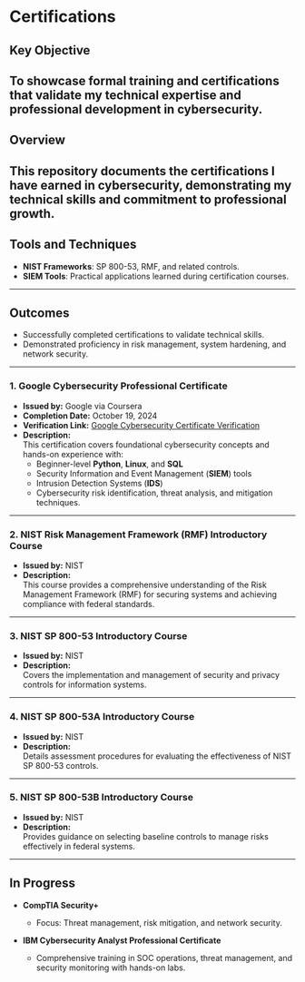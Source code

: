 # Certifications

## Key Objective
To showcase formal training and certifications that validate my technical expertise and professional development in cybersecurity.
---
## Overview
This repository documents the certifications I have earned in cybersecurity, demonstrating my technical skills and commitment to professional growth.
---
## Tools and Techniques
- **NIST Frameworks**: SP 800-53, RMF, and related controls.
- **SIEM Tools**: Practical applications learned during certification courses.
---
## Outcomes
- Successfully completed certifications to validate technical skills.
- Demonstrated proficiency in risk management, system hardening, and network security.
---
### 1. Google Cybersecurity Professional Certificate
- **Issued by:** Google via Coursera  
- **Completion Date:** October 19, 2024  
- **Verification Link:** [Google Cybersecurity Certificate Verification](https://coursera.org/verify/professional-cert/N5EOZM160IC1)  
- **Description:**  
  This certification covers foundational cybersecurity concepts and hands-on experience with:
  - Beginner-level **Python**, **Linux**, and **SQL**
  - Security Information and Event Management (**SIEM**) tools
  - Intrusion Detection Systems (**IDS**)
  - Cybersecurity risk identification, threat analysis, and mitigation techniques.
---
### 2. NIST Risk Management Framework (RMF) Introductory Course
- **Issued by:** NIST  
- **Description:**  
  This course provides a comprehensive understanding of the Risk Management Framework (RMF) for securing systems and achieving compliance with federal standards.
---
### 3. NIST SP 800-53 Introductory Course
- **Issued by:** NIST  
- **Description:**  
  Covers the implementation and management of security and privacy controls for information systems.
---
### 4. NIST SP 800-53A Introductory Course
- **Issued by:** NIST  
- **Description:**  
  Details assessment procedures for evaluating the effectiveness of NIST SP 800-53 controls.
---
### 5. NIST SP 800-53B Introductory Course
- **Issued by:** NIST  
- **Description:**  
  Provides guidance on selecting baseline controls to manage risks effectively in federal systems.
---
## In Progress
- **CompTIA Security+**
  - Focus: Threat management, risk mitigation, and network security.

- **IBM Cybersecurity Analyst Professional Certificate**  
  - Comprehensive training in SOC operations, threat management, and security monitoring with hands-on labs.
